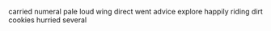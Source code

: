 carried numeral pale loud wing direct went advice explore happily riding dirt cookies hurried several